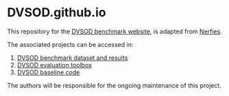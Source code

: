 # DVSOD.github.io

This repository for the [DVSOD benchmark website](https://dvsod.github.io/), is adapted from <a rel="license" href="https://nerfies.github.io">Nerfies</a>.

The associated projects can be accessed in:

1.  [DVSOD benchmark dataset and results](https://github.com/DVSOD/DVSOD-DViSal)
2.  [DVSOD evaluation toolbox](https://github.com/DVSOD/DVSOD-Evaluation)
3.  [DVSOD baseline code](https://github.com/DVSOD/DVSOD-Baseline)

The authors will be responsible for the ongoing maintenance of this project.
